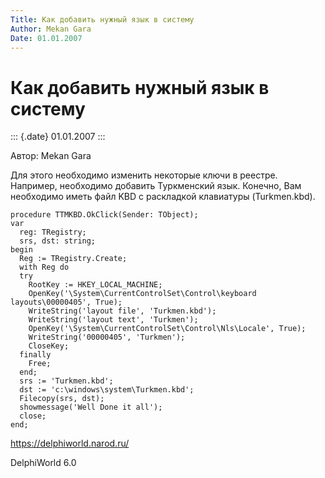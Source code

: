 ```yaml
---
Title: Как добавить нужный язык в систему
Author: Mekan Gara
Date: 01.01.2007
---
```


Как добавить нужный язык в систему
==================================

::: {.date}
01.01.2007
:::

Автор: Mekan Gara

Для этого необходимо изменить некоторые ключи в реестре. Например,
необходимо добавить Туркменский язык. Конечно, Вам необходимо иметь файл
KBD с раскладкой клавиатуры (Turkmen.kbd).

    procedure TTMKBD.OkClick(Sender: TObject);
    var
      reg: TRegistry;
      srs, dst: string;
    begin
      Reg := TRegistry.Create;
      with Reg do
      try
        RootKey := HKEY_LOCAL_MACHINE;
        OpenKey('\System\CurrentControlSet\Control\keyboard layouts\00000405', True);
        WriteString('layout file', 'Turkmen.kbd');
        WriteString('layout text', 'Turkmen');
        OpenKey('\System\CurrentControlSet\Control\Nls\Locale', True);
        WriteString('00000405', 'Turkmen');
        CloseKey;
      finally
        Free;
      end;
      srs := 'Turkmen.kbd';
      dst := 'c:\windows\system\Turkmen.kbd';
      Filecopy(srs, dst);
      showmessage('Well Done it all');
      close;
    end;
     
     

<https://delphiworld.narod.ru/>

DelphiWorld 6.0
